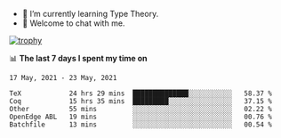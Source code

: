 <!--
### Hi there 👋

- 🤔 I was learning formal verification with Coq formally, but want to **build things** now.
- 😬 I am broadly interested in **computer systems** and **programming languages** (just a beginner 🥺).
- 🤩 (I hope I can) code for fun!

<img src="https://github-readme-stats.vercel.app/api?username=xxchan&show_icons=true&icon_color=0366d6&text_color=24292e&bg_color=ffffff&hide_title=true" />

---
-->


- 🌱 I’m currently learning Type Theory.
- 💬 Welcome to chat with me.


[![trophy](https://github-profile-trophy.vercel.app/?username=xxchan&theme=flat)](https://github.com/xxchan)


📊 **The last 7 days I spent my time on** 

<!--START_SECTION:waka-->
```text
17 May, 2021 - 23 May, 2021

TeX            24 hrs 29 mins  ██████████████░░░░░░░░░░░   58.37 % 
Coq            15 hrs 35 mins  █████████░░░░░░░░░░░░░░░░   37.15 % 
Other          55 mins         ░░░░░░░░░░░░░░░░░░░░░░░░░   02.22 % 
OpenEdge ABL   19 mins         ░░░░░░░░░░░░░░░░░░░░░░░░░   00.76 % 
Batchfile      13 mins         ░░░░░░░░░░░░░░░░░░░░░░░░░   00.54 %
```
<!--END_SECTION:waka-->

<!--
**xxchan/xxchan** is a ✨ _special_ ✨ repository because its `README.md` (this file) appears on your GitHub profile.

Here are some ideas to get you started:

- 🔭 I’m currently working on ...
- 🌱 I’m currently learning ...
- 👯 I’m looking to collaborate on ...
- 🤔 I’m looking for help with ...
- 💬 Ask me about ...
- 📫 How to reach me: ...
- 😄 Pronouns: ...
- ⚡ Fun fact: ...
-->
